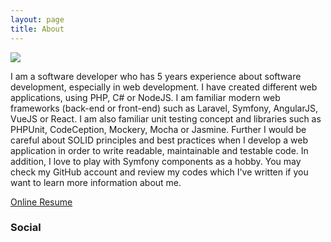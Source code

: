 ```yaml
---
layout: page
title: About
---
```


<img class="author-img-big" src="https://avatars2.githubusercontent.com/u/2325140?v=3&s=460"/>

I am a software developer who has 5 years experience about software development, especially in web development. I have created different web applications, using PHP, C# or NodeJS. I am familiar modern web frameworks (back-end or front-end) such as Laravel, Symfony, AngularJS, VueJS or React. I am also familiar unit testing concept and libraries such as PHPUnit, CodeCeption, Mockery, Mocha or Jasmine. Further I would be careful about SOLID principles and best practices when I develop a web application in order to write readable, maintainable and testable code. In addition, I love to play with Symfony components as a hobby. You may check my GitHub account and review my codes which I've written if you want to learn more information about me.

[Online Resume](http://resume.ozguradem.net/)

### Social

<div>
    <a class="github" target="_blank" href="http://github.com/ozziest"></a>
    <a class="twitter" target="_blank" href="http://twitter.com/iozguradem"></a>
    <a class="linkedin" target="_blank" href="http://tr.linkedin.com/in/ozguradem/"></a>
</div>
<br>

